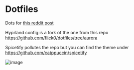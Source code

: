 # Dotfiles
Dots for [this reddit post](https://www.reddit.com/r/unixporn/comments/101xug7/hyprland_catppuccin_everything_3/?utm_source=share&utm_medium=web2x&context=3)

Hyprland config is a fork of the one from this repo https://github.com/flick0/dotfiles/tree/aurora

Spicetify pollutes the repo but you can find the theme under https://github.com/catppuccin/spicetify

![image](https://user-images.githubusercontent.com/60363370/210694248-ea9a50dc-260d-4518-bede-bbfc0a520772.png)

